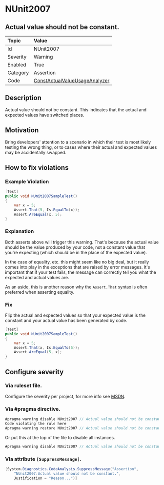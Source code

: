 # NUnit2007

## Actual value should not be constant.

| Topic    | Value
| :--      | :--
| Id       | NUnit2007
| Severity | Warning
| Enabled  | True
| Category | Assertion
| Code     | [ConstActualValueUsageAnalyzer](https://github.com/nunit/nunit.analyzers/blob/0.2.0/src/nunit.analyzers/ConstActualValueUsage/ConstActualValueUsageAnalyzer.cs)

## Description

Actual value should not be constant. This indicates that the actual and expected values have switched places.

## Motivation

Bring developers' attention to a scenario in which their test is most likely testing the wrong thing, or to cases where their actual and expected values may be accidentally swapped.

## How to fix violations

### Example Violation

```csharp
[Test]
public void NUnit2007SampleTest()
{
    var x = 5;
    Assert.That(5, Is.EqualTo(x));
    Assert.AreEqual(x, 5);
}
```

### Explanation

Both asserts above will trigger this warning. That's because the actual value should be the value produced by your code, not a constant value that you're expecting (which should be in the place of the expected value).

In the case of equality, etc. this might seem like no big deal, but it really comes into play in the exceptions that are raised by error messages. It's important that if your test fails, the message can correctly tell you what the expected and actual values are.

As an aside, this is another reason why the `Assert.That` syntax is often preferred when asserting equality.

### Fix

Flip the actual and expected values so that your expected value is the constant and your actual value has been generated by code.

```csharp
[Test]
public void NUnit2007SampleTest()
{
    var x = 5;
    Assert.That(x, Is.EqualTo(5));
    Assert.AreEqual(5, x);
}
```

<!-- start generated config severity -->
## Configure severity

### Via ruleset file.

Configure the severity per project, for more info see [MSDN](https://msdn.microsoft.com/en-us/library/dd264949.aspx).

### Via #pragma directive.

```csharp
#pragma warning disable NUnit2007 // Actual value should not be constant.
Code violating the rule here
#pragma warning restore NUnit2007 // Actual value should not be constant.
```

Or put this at the top of the file to disable all instances.

```csharp
#pragma warning disable NUnit2007 // Actual value should not be constant.
```

### Via attribute `[SuppressMessage]`.

```csharp
[System.Diagnostics.CodeAnalysis.SuppressMessage("Assertion",
    "NUnit2007:Actual value should not be constant.",
    Justification = "Reason...")]
```
<!-- end generated config severity -->
